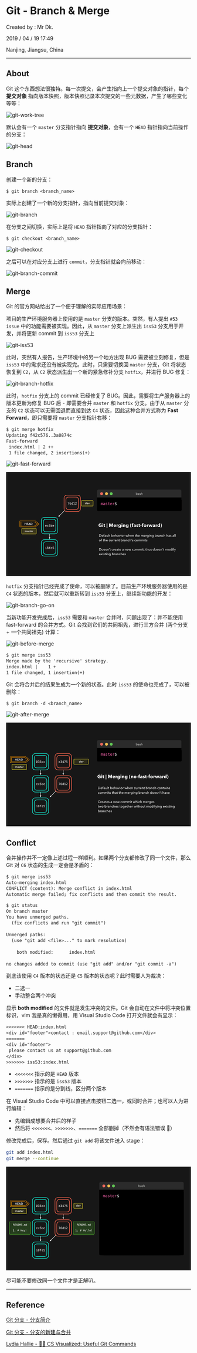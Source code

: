 # Git - Branch & Merge

Created by : Mr Dk.

2019 / 04 / 19 17:49

Nanjing, Jiangsu, China

---

## About

Git 这个东西想法很独特。每一次提交，会产生指向上一个提交对象的指针，每个 **提交对象** 指向版本快照，版本快照记录本次提交的一些元数据，产生了哪些变化等等：

![git-work-tree](../img/git-work-tree.png)

默认会有一个 `master` 分支指针指向 **提交对象**，会有一个 `HEAD` 指针指向当前操作的分支：

![git-head](../img/git-head.png)

## Branch

创建一个新的分支：

```console
$ git branch <branch_name>
```

实际上创建了一个新的分支指针，指向当前提交对象：

![git-branch](../img/git-branch.png)

在分支之间切换，实际上是将 `HEAD` 指针指向了对应的分支指针：

```console
$ git checkout <branch_name>
```

![git-checkout](../img/git-checkout.png)

之后可以在对应分支上进行 `commit`，分支指针就会向前移动：

![git-branch-commit](../img/git-branch-commit.png)

## Merge

Git 的官方网站给出了一个便于理解的实际应用场景：

项目的生产环境服务器上使用的是 `master` 分支的版本。突然，有人提出 `#53 issue` 中的功能需要被实现。因此，从 `master` 分支上派生出 `iss53` 分支用于开发，并将更新 commit 到 `iss53` 分支上

![git-iss53](../img/git-iss53.png)

此时，突然有人报告，生产环境中的另一个地方出现 BUG 需要被立刻修复，但是 `iss53` 中的需求还没有被实现完。此时，只需要切换回 `master` 分支，Git 将状态恢复到 `C2`，从 `C2` 状态派生出一个新的紧急修补分支 `hotfix`，并进行 BUG 修复：

![git-branch-hotfix](../img/git-branch-hotfix.png)

此时，`hotfix` 分支上的 commit 已经修复了 BUG。因此，需要将生产服务器上的版本更新为修复 BUG 后 - 即需要合并 `master` 和 `hotfix` 分支。由于从 `master` 分支的 `C2` 状态可以无需回退而直接到达 `C4` 状态，因此这种合并方式称为 **Fast Forward**，即只需要将 `master` 分支指针右移：

```console
$ git merge hotfix
Updating f42c576..3a0874c
Fast-forward
 index.html | 2 ++
 1 file changed, 2 insertions(+)
```

![git-fast-forward](../img/git-fast-forward.png)

![git-merge-fast-forward](../img/git-merge-fast-forward.gif)

`hotfix` 分支指针已经完成了使命，可以被删除了。目前生产环境服务器使用的是 `C4` 状态的版本，然后就可以重新转到 `iss53` 分支上，继续新功能的开发：

![git-branch-go-on](../img/git-branch-go-on.png)

当新功能开发完成后，`iss53` 需要和 `master` 合并时，问题出现了：并不能使用 fast-forward 的合并方式。Git 会找到它们的共同祖先，进行三方合并 (两个分支 + 一个共同祖先) 计算：

![git-before-merge](../img/git-before-merge.png)

```console
$ git merge iss53
Merge made by the 'recursive' strategy.
index.html |    1 +
1 file changed, 1 insertion(+)
```

Git 会将合并后的结果生成为一个新的状态。此时 `iss53` 的使命也完成了，可以被删除：

```console
$ git branch -d <branch_name>
```

![git-after-merge](../img/git-after-merge.png)

![git-merge-no-fast-forward](../img/git-merge-no-fast-forward.gif)

## Conflict

合并操作并不一定像上述过程一样顺利。如果两个分支都修改了同一个文件，那么 Git 对 `C6` 状态的生成一定会是矛盾的：

```console
$ git merge iss53
Auto-merging index.html
CONFLICT (content): Merge conflict in index.html
Automatic merge failed; fix conflicts and then commit the result.
```

```console
$ git status
On branch master
You have unmerged paths.
  (fix conflicts and run "git commit")

Unmerged paths:
  (use "git add <file>..." to mark resolution)

    both modified:      index.html

no changes added to commit (use "git add" and/or "git commit -a")
```

到底该使用 `C4` 版本的状态还是 `C5` 版本的状态呢？此时需要人为裁决：

- 二选一
- 手动整合两个冲突

显示 **both modified** 的文件就是发生冲突的文件。Git 会自动在文件中将冲突位置标识，vim 我是真的懒得用，用 Visual Studio Code 打开文件就会有显示：

```text
<<<<<<< HEAD:index.html
<div id="footer">contact : email.support@github.com</div>
=======
<div id="footer">
 please contact us at support@github.com
</div>
>>>>>>> iss53:index.html
```

- `<<<<<<<` 指示的是 `HEAD` 版本
- `>>>>>>>` 指示的是 `iss53` 版本
- `=======` 指示的是分割线，区分两个版本

在 Visual Studio Code 中可以直接点击按钮二选一，或同时合并；也可以人为进行编辑：

- 先编辑成想要合并后的样子
- 然后将 `<<<<<<<`、`>>>>>>>`、`=======` 全部删掉（不然会有语法错误 🤨）

修改完成后，保存。然后通过 `git add` 将该文件送入 stage：

```bash
git add index.html
git merge --continue
```

![git-merge-conflict](../img/git-merge-conflict.gif)

尽可能不要修改同一个文件才是正解叭。

---

## Reference

[Git 分支 - 分支简介](https://git-scm.com/book/zh/v2/Git-%E5%88%86%E6%94%AF-%E5%88%86%E6%94%AF%E7%AE%80%E4%BB%8B)

[Git 分支 - 分支的新建与合并](https://git-scm.com/book/zh/v2/Git-%E5%88%86%E6%94%AF-%E5%88%86%E6%94%AF%E7%9A%84%E6%96%B0%E5%BB%BA%E4%B8%8E%E5%90%88%E5%B9%B6)

[Lydia Hallie - 🌳🚀 CS Visualized: Useful Git Commands](https://dev.to/lydiahallie/cs-visualized-useful-git-commands-37p1)

